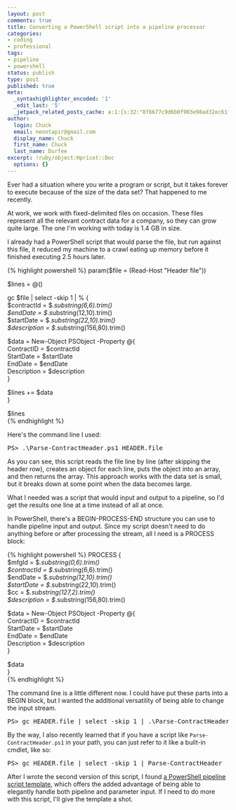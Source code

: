 ```yaml
---
layout: post
comments: true
title: Converting a PowerShell script into a pipeline processor
categories:
- coding
- professional
tags:
- pipeline
- powershell
status: publish
type: post
published: true
meta:
  _syntaxhighlighter_encoded: '1'
  _edit_last: '5'
  _jetpack_related_posts_cache: a:1:{s:32:"8f6677c9d6b0f903e98ad32ec61f8deb";a:2:{s:7:"expires";i:1437596826;s:7:"payload";a:3:{i:0;a:1:{s:2:"id";i:531;}i:1;a:1:{s:2:"id";i:532;}i:2;a:1:{s:2:"id";i:529;}}}}
author:
  login: Chuck
  email: neontapir@gmail.com
  display_name: Chuck
  first_name: Chuck
  last_name: Durfee
excerpt: !ruby/object:Hpricot::Doc
  options: {}
---
```

Ever had a situation where you write a program or script, but it takes forever to execute because of the size of the data set? That happened to me recently.

At work, we work with fixed-delimited files on occasion. These files represent all the relevant contract data for a company, so they can grow quite large. The one I'm working with today is 1.4 GB in size.

I already had a PowerShell script that would parse the file, but run against this file, it reduced my machine to a crawl eating up memory before it finished executing 2.5 hours later.

{% highlight powershell %}
 param($file = (Read-Host "Header file"))

$lines = @()

gc $file | select -skip 1 | % {  
 $contractId = $_.substring(6,6).trim()  
 $endDate = $_.substring(12,10).trim()  
 $startDate = $_.substring(22,10).trim()  
 $description = $_.substring(156,80).trim()

$data = New-Object PSObject -Property @{  
 ContractID = $contractId  
 StartDate = $startDate  
 EndDate = $endDate  
 Description = $description  
 }

$lines += $data  
 }

$lines  
{% endhighlight %}

Here's the command line I used:

<pre>PS> .\Parse-ContractHeader.ps1 HEADER.file</pre>

As you can see, this script reads the file line by line (after skipping the header row), creates an object for each line, puts the object into an array, and then returns the array. This approach works with the data set is small, but it breaks down at some point when the data becomes large.

What I needed was a script that would input and output to a pipeline, so I'd get the results one line at a time instead of all at once.

In PowerShell, there's a BEGIN-PROCESS-END structure you can use to handle pipeline input and output. Since my script doesn't need to do anything before or after processing the stream, all I need is a PROCESS block:

{% highlight powershell %}
 PROCESS {  
 $mfgId = $_.substring(0,6).trim()  
 $contractId = $_.substring(6,6).trim()  
 $endDate = $_.substring(12,10).trim()  
 $startDate = $_.substring(22,10).trim()  
 $cc = $_.substring(127,2).trim()  
 $description = $_.substring(156,80).trim()

$data = New-Object PSObject -Property @{  
 ContractID = $contractId  
 StartDate = $startDate  
 EndDate = $endDate  
 Description = $description  
 }

$data  
 }  
{% endhighlight %}

The command line is a little different now. I could have put these parts into a BEGIN block, but I wanted the additional versatility of being able to change the input stream.

<pre>PS> gc HEADER.file | select -skip 1 | .\Parse-ContractHeader.ps1</pre>

By the way, I also recently learned that if you have a script like `Parse-ContractHeader.ps1` in your path, you can just refer to it like a built-in cmdlet, like so:

<pre>PS> gc HEADER.file | select -skip 1 | Parse-ContractHeader</pre>

After I wrote the second version of this script, I found [a PowerShell pipeline script template](http://huddledmasses.org/writing-better-script-functions-for-the-powershell-pipeline/), which offers the added advantage of being able to elegantly handle both pipeline and parameter input. If I need to do more with this script, I'll give the template a shot.
